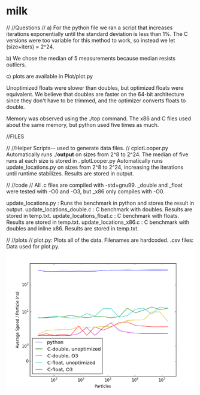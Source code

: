# milk

//
//Questions
//
a) For the python file we ran a script that increases iterations exponentially until the standard deviation is less than 1%.
   The C versions were too variable for this method to work, so instead we let (size+iters) = 2^24.
   
b) We chose the median of 5 measurements because median resists outliers.

c) plots are available in Plot/plot.py

Unoptimized floats were slower than doubles, but optimized floats were equivalent. We believe that doubles are faster on the 64-bit architecture since they don't have to be trimmed, and the optimizer converts floats to double.

Memory was observed using the ./top command. The x86 and C files used about the same memory, but python used five times as much.

//FILES

//
//Helper Scripts-- used to generate data files.
//
cplotLooper.py <output>  Automatically runs ./__output__ on sizes from 2^8 to 2^24. The median of five runs at each size is stored in <output>.
plotLooper.py <output> Automatically runs update_locations.py on sizes from 2^8 to 2^24, increasing the iterations until runtime stabilizes. Results are stored in output.

//
//code
//
All .c files are compiled with -std=gnu99. _double and _float were tested with -O0 and -O3, but _x86 only compiles with -O0.

update_locations.py <size> <iters> <output>: Runs the benchmark in python and stores the result in output.
update_locations_double.c <size> <iters>: C benchmark with doubles. Results are stored in temp.txt.
update_locations_float.c <size> <iters>: C benchmark with floats. Results are stored in temp.txt.
update_locations_x86.c <size> <iters>: C benchmark with doubles and inline x86. Results are stored in temp.txt.

//
//plots
//
plot.py: Plots all of the data. Filenames are hardcoded.
.csv files: Data used for plot.py.
![Alt text](/plots/figure_1.png?raw=true "Plots")

